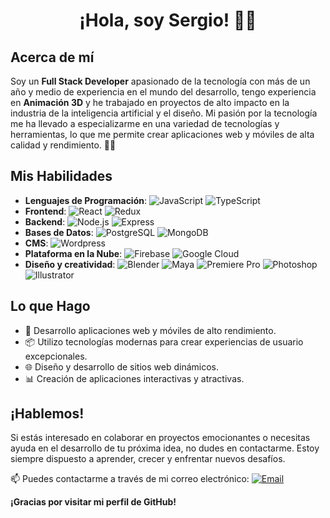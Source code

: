 <h1 align="center">
¡Hola, soy Sergio! 👋🤓
</h1>

## Acerca de mí

Soy un **Full Stack Developer** apasionado de la tecnología con más de un año y medio de experiencia en el mundo del desarrollo, tengo experiencia en **Animación 3D** y he trabajado en proyectos de alto impacto en la industria de la inteligencia artificial y el diseño. Mi pasión por la tecnología me ha llevado a especializarme en una variedad de tecnologías y herramientas, lo que me permite crear aplicaciones web y móviles de alta calidad y rendimiento. 👨‍💻

## Mis Habilidades

- **Lenguajes de Programación**:
  ![JavaScript](https://img.shields.io/badge/-JavaScript-333333?style=flat&logo=javascript)
  ![TypeScript](https://img.shields.io/badge/-TypeScript-333333?style=flat&logo=typescript)
- **Frontend**:
  ![React](https://img.shields.io/badge/-React-333333?style=flat&logo=react)
  ![Redux](https://img.shields.io/badge/-Redux-333333?style=flat&logo=redux)
- **Backend**:
  ![Node.js](https://img.shields.io/badge/-Node.js-333333?style=flat&logo=node.js)
  ![Express](https://img.shields.io/badge/-Express-333333?style=flat&logo=express)
- **Bases de Datos**:
  ![PostgreSQL](https://img.shields.io/badge/-PostgreSQL-333333?style=flat&logo=postgresql)
  ![MongoDB](https://img.shields.io/badge/-MongoDB-333333?style=flat&logo=mongodb)
- **CMS**:
  ![Wordpress](https://img.shields.io/badge/-Wordpress-333333?style=flat&logo=wordpress)
- **Plataforma en la Nube**:
  ![Firebase](https://img.shields.io/badge/-Firebase-333333?style=flat&logo=firebase)
  ![Google Cloud](https://img.shields.io/badge/-GoogleCloud-333333?style=flat&logo=googlecloud)
- **Diseño y creatividad**:
  ![Blender](https://img.shields.io/badge/-Blender-333333?style=flat&logo=blender)
  ![Maya](https://img.shields.io/badge/-Autodesk%20Maya-333333?style=flat&logo=autodesk)
  ![Premiere Pro](https://img.shields.io/badge/-Premiere%20Pro-333333?style=flat&logo=adobe%20premiere%20pro)
  ![Photoshop](https://img.shields.io/badge/-Photoshop-333333?style=flat&logo=adobe%20photoshop)
  ![Illustrator](https://img.shields.io/badge/-Illustator-333333?style=flat&logo=adobeillustrator)

## Lo que Hago

- 🚀 Desarrollo aplicaciones web y móviles de alto rendimiento.
- 📦 Utilizo tecnologías modernas para crear experiencias de usuario excepcionales.
- 🌐 Diseño y desarrollo de sitios web dinámicos.
- 📊 Creación de aplicaciones interactivas y atractivas.

## ¡Hablemos!

Si estás interesado en colaborar en proyectos emocionantes o necesitas ayuda en el desarrollo de tu próxima idea, no dudes en contactarme. Estoy siempre dispuesto a aprender, crecer y enfrentar nuevos desafíos.

📫 Puedes contactarme a través de mi correo electrónico: <a href="mailto:jejog50@gmail.com"><img alt="Email" src="https://img.shields.io/badge/Gmail-jejog50@gmail.com-blue?style=flat-square&logo=gmail"></a>

**¡Gracias por visitar mi perfil de GitHub!**


<!--
<h1 align="center">Hola 👋, soy Sergio 🤓</h1>
<h3 align="center">Full Stack Developer 👨‍💻</h3>

**Sobre mi:**

- 🌱 Actualmente estoy aprendiendo **Typescript, React Native y buenas practicas**

- 👯 Me gustaria aportar mi conocimiento en proyectos de gran impacto por medio de ✨**JavaScript**✨

- 👨‍💻 Mis proyectos están disponibles aquí en GitHub y en <a href="https://www.linkedin.com/in/Serch07">Linkedln<a>

- 💬 Preguntame sobre **JavaScript, React, Node y Mongoose**

- 📫 Puedes contactarme en **jejog50@gmail.com**

**Mis skills:**

- JavaScript | React | Redux | NodeJS | postgreSQL | express | CSS | HTML | MongoDB | GIT Flow | Scrum
**TheSerch07/TheSerch07** is a ✨ _special_ ✨ repository because its `README.md` (this file) appears on your GitHub profile.

Here are some ideas to get you started:

- 🔭 I’m currently working on ...
- 🌱 I’m currently learning ...
- 👯 I’m looking to collaborate on ...
- 🤔 I’m looking for help with ...
- 💬 Ask me about ...
- 📫 How to reach me: ...
- 😄 Pronouns: ...
- ⚡ Fun fact: ...
-->

